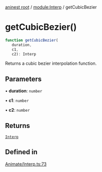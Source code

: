 [aninest root](../../index.md) / [module:Interp](../index.md) / getCubicBezier

# getCubicBezier()

```ts
function getCubicBezier(
   duration, 
   c1, 
   c2): Interp
```

Returns a cubic bezier interpolation function.

## Parameters

• **duration**: `number`

• **c1**: `number`

• **c2**: `number`

## Returns

[`Interp`](../type-aliases/Interp.md)

## Defined in

[Animate/Interp.ts:73](https://github.com/zphrs/aninest/blob/efdac3830228dc951d7e8e69ab0c7db89aa8723f/core/src/Animate/Interp.ts#L73)
